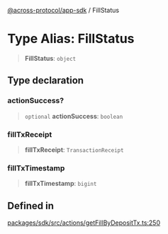 [@across-protocol/app-sdk](../README.md) / FillStatus

# Type Alias: FillStatus

> **FillStatus**: `object`

## Type declaration

### actionSuccess?

> `optional` **actionSuccess**: `boolean`

### fillTxReceipt

> **fillTxReceipt**: `TransactionReceipt`

### fillTxTimestamp

> **fillTxTimestamp**: `bigint`

## Defined in

[packages/sdk/src/actions/getFillByDepositTx.ts:250](https://github.com/across-protocol/toolkit/blob/fa61c35c7597804e093096de254dbc326f096003/packages/sdk/src/actions/getFillByDepositTx.ts#L250)
